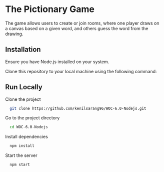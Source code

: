 
# The Pictionary Game

The game allows users to create or join rooms, where one player draws on a canvas based on a given word, and others guess the word from the drawing.



## Installation
Ensure you have Node.js installed on your system.

Clone this repository to your local machine using the following command:


## Run Locally

Clone the project

```bash
  git clone https://github.com/kenilsarang96/WOC-6.0-Nodejs.git
```

Go to the project directory

```bash
  cd WOC-6.0-Nodejs
```

Install dependencies

```bash
  npm install
```

Start the server

```bash
  npm start
```

